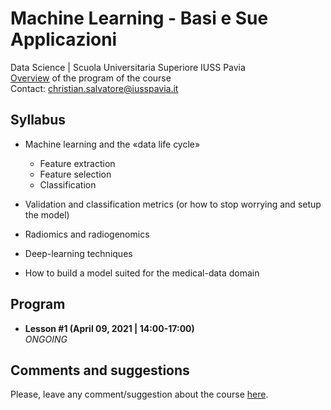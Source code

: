 # Machine Learning - Basi e Sue Applicazioni
Data Science | Scuola Universitaria Superiore IUSS Pavia
<br>
[Overview](https://github.com/christiansalvatore/machinelearning-iusspavia/blob/master/overview.pdf) of the program of the course
<br>
Contact: christian.salvatore@iusspavia.it


## Syllabus
* Machine learning and the «data life cycle»
    * Feature extraction
    * Feature selection
    * Classification

* Validation and classification metrics
   (or how to stop worrying and setup the model)

* Radiomics and radiogenomics

* Deep-learning techniques

* How to build a model suited for
   the medical-data domain
   

## Program
* __Lesson #1 (April 09, 2021 | 14:00-17:00)__ <br>
_ONGOING_

## Comments and suggestions
Please, leave any comment/suggestion about the course [here](https://docs.google.com/forms/d/e/1FAIpQLSfxF8qqycKI9O6FOM894NmquqqbDt0BUXrFUmwh7uYPoBexqw/viewform?usp=sf_link).
